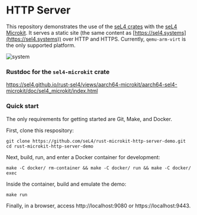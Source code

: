 <!--
     Copyright 2023, Colias Group, LLC

     SPDX-License-Identifier: CC-BY-SA-4.0
-->

# HTTP Server

This repository demonstrates the use of the [seL4 crates](https://github.com/seL4/rust-sel4) with
the [seL4 Microkit](https://github.com/seL4/microkit). It serves a static site
(the same content as [https://sel4.systems](https://sel4.systems)) over HTTP and HTTPS. Currently, `qemu-arm-virt` is the only
supported platform.

![system](./docs/images/system.drawio.png)

### Rustdoc for the `sel4-microkit` crate

https://sel4.github.io/rust-sel4/views/aarch64-microkit/aarch64-sel4-microkit/doc/sel4_microkit/index.html

### Quick start

The only requirements for getting started are Git, Make, and Docker.

First, clone this respository:

```
git clone https://github.com/seL4/rust-microkit-http-server-demo.git
cd rust-microkit-http-server-demo
```

Next, build, run, and enter a Docker container for development:

```
make -C docker/ rm-container && make -C docker/ run && make -C docker/ exec
```

Inside the container, build and emulate the demo:

```
make run
```

Finally, in a browser, access http://localhost:9080 or https://localhost:9443.
